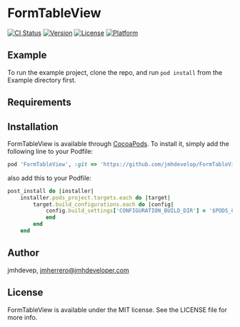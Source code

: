 # FormTableView

[![CI Status](https://img.shields.io/travis/jmhdevep/FormTableView.svg?style=flat)](https://travis-ci.org/jmhdevep/FormTableViewSwift)
[![Version](https://img.shields.io/cocoapods/v/FormTableView.svg?style=flat)](https://cocoapods.org/pods/FormTableView)
[![License](https://img.shields.io/cocoapods/l/FormTableView.svg?style=flat)](https://cocoapods.org/pods/FormTableView)
[![Platform](https://img.shields.io/cocoapods/p/FormTableView.svg?style=flat)](https://cocoapods.org/pods/FormTableView)

## Example

To run the example project, clone the repo, and run `pod install` from the Example directory first.

## Requirements

## Installation

FormTableView is available through [CocoaPods](https://cocoapods.org). To install
it, simply add the following line to your Podfile:

```ruby
pod 'FormTableView', :git => 'https://github.com/jmhdevelop/FormTableView.git'

```
also add this to your Podfile:
```ruby
post_install do |installer|
    installer.pods_project.targets.each do |target|
        target.build_configurations.each do |config|
            config.build_settings['CONFIGURATION_BUILD_DIR'] = '$PODS_CONFIGURATION_BUILD_DIR'
            end
        end
    end

```

## Author

jmhdevep, jmherrero@jmhdeveloper.com

## License

FormTableView is available under the MIT license. See the LICENSE file for more info.
